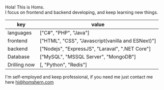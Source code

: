 Hola! This is Homs.\
I focus on frontend and backend developing, and keep learning new things.

|key|value|
|-|-|
|languages|["C#", "PHP", "Java"]|
|frontend|["HTML", "CSS", "Javascript(vanilla and ESNext)"]|
|backend|["Nodejs", "ExpressJS", "Laraval", ".NET Core"]|
|Database|["MySQL", "MSSQL Server", "MongoDB"]|
|Drilling now|[, "Python", "Redis"]|

I'm self-employed and keep professional, if you need me just contact me here hi@homshern.com